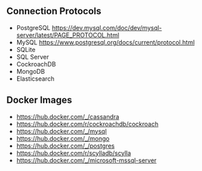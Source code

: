 
## Connection Protocols

- PostgreSQL https://dev.mysql.com/doc/dev/mysql-server/latest/PAGE_PROTOCOL.html
- MySQL https://www.postgresql.org/docs/current/protocol.html
- SQLite
- SQL Server
- CockroachDB
- MongoDB
- Elasticsearch

## Docker Images

- https://hub.docker.com/_/cassandra
- https://hub.docker.com/r/cockroachdb/cockroach
- https://hub.docker.com/_/mysql
- https://hub.docker.com/_/mongo
- https://hub.docker.com/_/postgres
- https://hub.docker.com/r/scylladb/scylla
- https://hub.docker.com/_/microsoft-mssql-server
